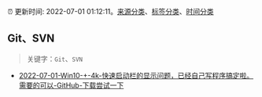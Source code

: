 :alarm_clock: 更新时间: 2022-07-01 01:12:11。[来源分类](../README.md)、[标签分类](../TAGS.md)、[时间分类](../TIMELINE.md)

## Git、SVN


> 关键字：`Git`、`SVN`



- [2022-07-01-Win10-+-4k-快速启动栏的显示问题，已经自己写程序搞定啦。需要的可以-GitHub-下载尝试一下](https://www.v2ex.com/t/863346) 